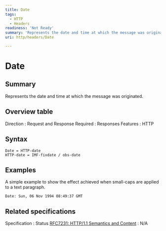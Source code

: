 ```yaml
---
title: Date
tags:
  - HTTP
  - Headers
readiness: 'Not Ready'
summary: 'Represents the date and time at which the message was originated.'
uri: http/headers/Date

---
```

# Date

## Summary

Represents the date and time at which the message was originated.

## Overview table

Direction
:   Request and Response
Required
:   Responses
Features
:   HTTP

## Syntax

    Date = HTTP-date
    HTTP-date = IMF-fixdate / obs-date

## Examples

A simple example to show the effect achieved when small-caps are applied to a text paragraph.

``` {.http .header}
Date: Sun, 06 Nov 1994 08:49:37 GMT
```

## Related specifications

Specification
:   Status
[RFC7231: HTTP/1.1 Semantics and Content](http://tools.ietf.org/html/rfc7231#section-7.1.1.2)
:   N/A

